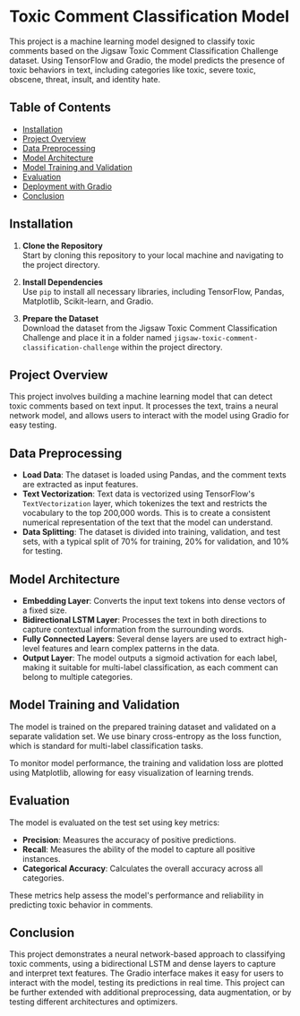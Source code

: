 # Toxic Comment Classification Model

This project is a machine learning model designed to classify toxic comments based on the Jigsaw Toxic Comment Classification Challenge dataset. Using TensorFlow and Gradio, the model predicts the presence of toxic behaviors in text, including categories like toxic, severe toxic, obscene, threat, insult, and identity hate. 

## Table of Contents
- [Installation](#installation)
- [Project Overview](#project-overview)
- [Data Preprocessing](#data-preprocessing)
- [Model Architecture](#model-architecture)
- [Model Training and Validation](#model-training-and-validation)
- [Evaluation](#evaluation)
- [Deployment with Gradio](#deployment-with-gradio)
- [Conclusion](#conclusion)

## Installation

1. **Clone the Repository**  
   Start by cloning this repository to your local machine and navigating to the project directory.

2. **Install Dependencies**  
   Use `pip` to install all necessary libraries, including TensorFlow, Pandas, Matplotlib, Scikit-learn, and Gradio. 

3. **Prepare the Dataset**  
   Download the dataset from the Jigsaw Toxic Comment Classification Challenge and place it in a folder named `jigsaw-toxic-comment-classification-challenge` within the project directory.

## Project Overview

This project involves building a machine learning model that can detect toxic comments based on text input. It processes the text, trains a neural network model, and allows users to interact with the model using Gradio for easy testing.

## Data Preprocessing

- **Load Data**: The dataset is loaded using Pandas, and the comment texts are extracted as input features.
- **Text Vectorization**: Text data is vectorized using TensorFlow's `TextVectorization` layer, which tokenizes the text and restricts the vocabulary to the top 200,000 words. This is to create a consistent numerical representation of the text that the model can understand.
- **Data Splitting**: The dataset is divided into training, validation, and test sets, with a typical split of 70% for training, 20% for validation, and 10% for testing.

## Model Architecture

- **Embedding Layer**: Converts the input text tokens into dense vectors of a fixed size.
- **Bidirectional LSTM Layer**: Processes the text in both directions to capture contextual information from the surrounding words.
- **Fully Connected Layers**: Several dense layers are used to extract high-level features and learn complex patterns in the data.
- **Output Layer**: The model outputs a sigmoid activation for each label, making it suitable for multi-label classification, as each comment can belong to multiple categories.

## Model Training and Validation

The model is trained on the prepared training dataset and validated on a separate validation set. We use binary cross-entropy as the loss function, which is standard for multi-label classification tasks. 

To monitor model performance, the training and validation loss are plotted using Matplotlib, allowing for easy visualization of learning trends.

## Evaluation

The model is evaluated on the test set using key metrics:
- **Precision**: Measures the accuracy of positive predictions.
- **Recall**: Measures the ability of the model to capture all positive instances.
- **Categorical Accuracy**: Calculates the overall accuracy across all categories.

These metrics help assess the model's performance and reliability in predicting toxic behavior in comments.

## Conclusion

This project demonstrates a neural network-based approach to classifying toxic comments, using a bidirectional LSTM and dense layers to capture and interpret text features. The Gradio interface makes it easy for users to interact with the model, testing its predictions in real time. This project can be further extended with additional preprocessing, data augmentation, or by testing different architectures and optimizers.
